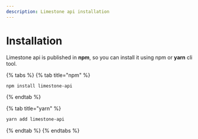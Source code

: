 ```yaml
---
description: Limestone api installation
---
```


# Installation

Limestone api is published in **npm**, so you can install it using npm or **yarn** cli tool.

{% tabs %}
{% tab title="npm" %}
```bash
npm install limestone-api
```
{% endtab %}

{% tab title="yarn" %}
```bash
yarn add limestone-api
```
{% endtab %}
{% endtabs %}

